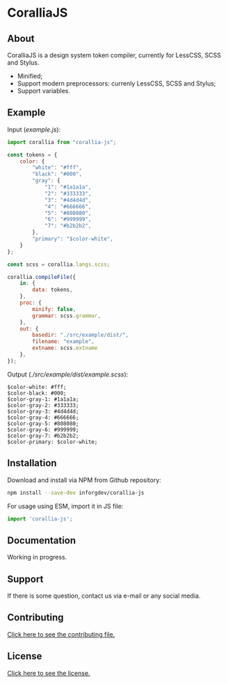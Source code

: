 # CoralliaJS

## About

CoralliaJS is a design system token compiler, currently for LessCSS, SCSS and Stylus.

* Minified;
* Support modern preprocessors: currenly LessCSS, SCSS and Stylus;
* Support variables.

## Example

Input (*example.js*):

```js
import corallia from "corallia-js";

const tokens = {
    color: {
        "white": "#fff",
        "black": "#000",
        "gray": {
            "1": "#1a1a1a",
            "2": "#333333",
            "3": "#4d4d4d",
            "4": "#666666",
            "5": "#808080",
            "6": "#999999",
            "7": "#b2b2b2",
        },
        "primary": "$color-white",
    }
};

const scss = corallia.langs.scss;

corallia.compileFile({
    in: {
        data: tokens,
    },
    proc: {
        minify: false,
        grammar: scss.grammar,
    },
    out: {
        basedir: "./src/example/dist/",
        filename: "example",
        extname: scss.extname
    },
});
```

Output (*./src/example/dist/example.scss*):

```less
$color-white: #fff;
$color-black: #000;
$color-gray-1: #1a1a1a;
$color-gray-2: #333333;
$color-gray-3: #4d4d4d;
$color-gray-4: #666666;
$color-gray-5: #808080;
$color-gray-6: #999999;
$color-gray-7: #b2b2b2;
$color-primary: $color-white;
```

## Installation

Download and install via NPM from Github repository:

```sh
npm install --save-dev inforgdev/corallia-js
```

For usage using ESM, import it in JS file:

```js
import 'corallia-js';
```

## Documentation

Working in progress.

## Support

If there is some question, contact us via e-mail or any social media.

## Contributing

[Click here to see the contributing file.](./CONTRIBUTING.md)

## License

[Click here to see the license.](./LICENSE.md)